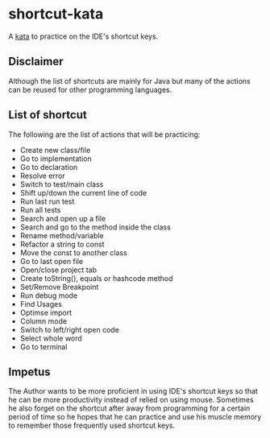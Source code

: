 # shortcut-kata

A [kata](https://en.wikipedia.org/wiki/Kata_(programming)) to practice on the IDE's shortcut keys.

## Disclaimer

Although the list of shortcuts are mainly for Java but many of the actions can be reused for other programming languages.

## List of shortcut

The following are the list of actions that will be practicing:

* Create new class/file
* Go to implementation
* Go to declaration
* Resolve error
* Switch to test/main class
* Shift up/down the current line of code
* Run last run test
* Run all tests
* Search and open up a file
* Search and go to the method inside the class
* Rename method/variable
* Refactor a string to const
* Move the const to another class
* Go to last open file
* Open/close project tab
* Create toString(), equals or hashcode method
* Set/Remove Breakpoint
* Run debug mode
* Find Usages
* Optimse import
* Column mode
* Switch to left/right open code
* Select whole word
* Go to terminal

## Impetus

The Author wants to be more proficient in using IDE's shortcut keys so that he can be more productivity instead of relied on using mouse. Sometimes he also forget on the shortcut after away from programming for a certain period of time so he hopes that he can practice and use his muscle memory to remember those frequently used shortcut keys.
